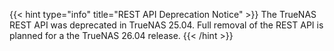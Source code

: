 &NewLine;

{{< hint type="info" title="REST API Deprecation Notice" >}}
The TrueNAS REST API was deprecated in TrueNAS 25.04.
Full removal of the REST API is planned for a the TrueNAS 26.04 release.
{{< /hint >}}
